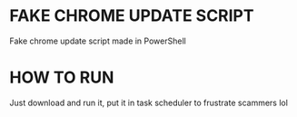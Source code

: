 # FAKE CHROME UPDATE SCRIPT
Fake chrome update script made in PowerShell

# HOW TO RUN
Just download and run it, put it in task scheduler to frustrate scammers lol
